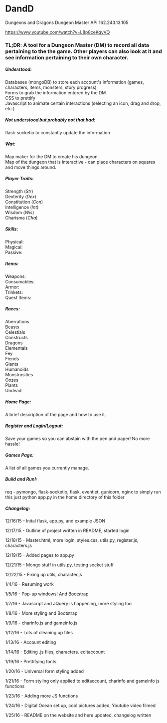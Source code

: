 # DandD
Dungeons and Dragons Dungeon Master API
162.243.13.105

https://www.youtube.com/watch?v=L8p8ceKqvVQ

### TL;DR: A tool for a Dungeon Master (DM) to record all data pertaining to the the game. Other players can also look at it and see information pertaining to their own character.

##### Understood:  
  Databases (mongoDB) to store each account's information (games, characters, items, monsters, story progress)  
  Forms to grab the information entered by the DM  
  CSS to prettify  
  Javascript to animate certain interactions (selecting an icon, drag and drop, etc.)  

##### Not understood but probably not that bad:  
  flask-socketio to constantly update the information  

##### Wat:  
  Map maker for the DM to create his dungeon.  
  Map of the dungeon that is interactive - can place characters on squares and move things around.  

##### Player Traits:  

  Strength (*Str*)  
  Dexterity (*Dex*)  
  Constitution (*Con*)  
  Intelligence (*Int*)  
  Wisdom (*Wis*)  
  Charisma (*Cha*)  

##### Skills:  
  Physical:  
  Magical:  
  Passive:  


##### Items:  
  Weapons:  
  Consumables:  
  Armor:  
  Trinkets:  
  Quest Items:  

##### Races:  
  Aberrations  
  Beasts  
  Celestials  
  Constructs  
  Dragons  
  Elementals  
  Fey  
  Fiends  
  Giants  
  Humanoids  
  Monstrosities  
  Oozes  
  Plants  
  Undead  

##### Home Page:  
  A brief description of the page and how to use it.

##### Register and Login/Logout:
  Save your games so you can abstain with the pen and paper! No more hassle!

##### Games Page:  
  A list of all games you currently manage.

##### Build and Run!:  
  req - pymongo, flask-socketio, flask, eventlet, gunicorn, nginx
  to simply run this just python app.py in the home directory of this folder
  
##### Changelog:
12/16/15 - Inital flask, app.py, and example JSON 

12/17/15 - Outline of project written in README, started login 

12/18/15 - Master.html, more login, styles.css, utils.py, register.js, characters.js

12/19/15 - Added pages to app.py

12/21/15 - Mongo stuff in utils.py, testing socket stuff

12/22/15 - Fixing up utils, character.js

1/4/16 - Resuming work 

1/5/16 - Pop-up windows! And Bootstrap

1/7/16 - Javascript and JQuery is happening, more styling too

1/8/16 - More styling and Bootstrap

1/9/16 - charinfo.js and gameinfo.js

1/12/16 - Lots of cleaning up files

1/13/16 - Account editing

1/14/16 - Editing .js files, characters. editaccount

1/19/16 - Prettifying fonts

1/20/16 - Universal form styling added

1/21/16 - Form styling only applied to editaccount, charinfo and gameinfo js functions

1/23/16 - Adding more JS functions

1/24/16 - Digital Ocean set up, cool pictures added, Youtube video filmed

1/25/16 - README on the website and here updated, changelog written






